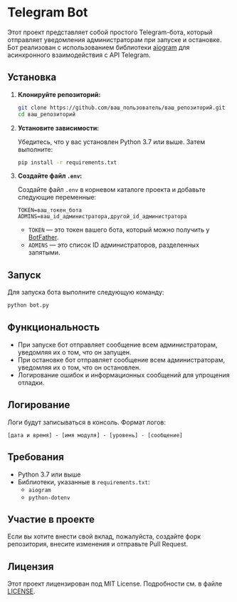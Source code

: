 # Telegram Bot

Этот проект представляет собой простого Telegram-бота, который отправляет уведомления администраторам при запуске и остановке. Бот реализован с использованием библиотеки [aiogram](https://docs.aiogram.dev/en/latest/) для асинхронного взаимодействия с API Telegram.

## Установка

1. **Клонируйте репозиторий:**

   ```bash
   git clone https://github.com/ваш_пользователь/ваш_репозиторий.git
   cd ваш_репозиторий
   ```

2. **Установите зависимости:**

   Убедитесь, что у вас установлен Python 3.7 или выше. Затем выполните:

   ```bash
   pip install -r requirements.txt
   ```

3. **Создайте файл `.env`:**

   Создайте файл `.env` в корневом каталоге проекта и добавьте следующие переменные:

   ```plaintext
   TOKEN=ваш_токен_бота
   ADMINS=ваш_id_администратора,другой_id_администратора
   ```

   - `TOKEN` — это токен вашего бота, который можно получить у [BotFather](https://t.me/botfather).
   - `ADMINS` — это список ID администраторов, разделенных запятыми.

## Запуск

Для запуска бота выполните следующую команду:

```bash
python bot.py
```

## Функциональность

- При запуске бот отправляет сообщение всем администраторам, уведомляя их о том, что он запущен.
- При остановке бот отправляет сообщение всем администраторам, уведомляя их о том, что он остановлен.
- Логирование ошибок и информационных сообщений для упрощения отладки.

## Логирование

Логи будут записываться в консоль. Формат логов:

```
[дата и время] - [имя модуля] - [уровень] - [сообщение]
```

## Требования

- Python 3.7 или выше
- Библиотеки, указанные в `requirements.txt`:
  - `aiogram`
  - `python-dotenv`

## Участие в проекте

Если вы хотите внести свой вклад, пожалуйста, создайте форк репозитория, внесите изменения и отправьте Pull Request.

## Лицензия

Этот проект лицензирован под MIT License. Подробности см. в файле [LICENSE](LICENSE).
